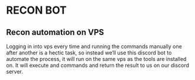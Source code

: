 # RECON BOT
## Recon automation on VPS

Logging in into vps every time and running the commands manually one after another is a hectic task, so instead we’ll use this discord bot to automate the process, it will run on the same vps as the tools are installed on. It will execute and commands and return the result to us on our discord server.
